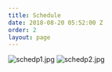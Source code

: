 ```yaml
---
title: Schedule
date: 2018-08-20 05:52:00 Z
order: 2
layout: page
---
```


![schedp1.jpg](/uploads/schedp1.jpg)
![schedp2.jpg](/uploads/schedp2.jpg)